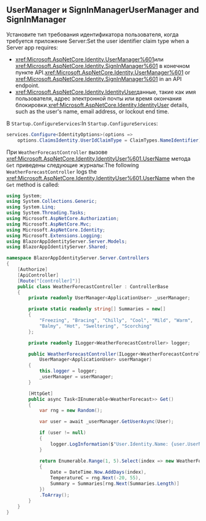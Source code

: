 ## <a name="usermanager-and-signinmanager"></a><span data-ttu-id="b9231-101">UserManager и SignInManager</span><span class="sxs-lookup"><span data-stu-id="b9231-101">UserManager and SignInManager</span></span>

<span data-ttu-id="b9231-102">Установите тип требования идентификатора пользователя, когда требуется приложение Server:</span><span class="sxs-lookup"><span data-stu-id="b9231-102">Set the user identifier claim type when a Server app requires:</span></span>

* <span data-ttu-id="b9231-103"><xref:Microsoft.AspNetCore.Identity.UserManager%601>или <xref:Microsoft.AspNetCore.Identity.SignInManager%601> в конечном пункте API.</span><span class="sxs-lookup"><span data-stu-id="b9231-103"><xref:Microsoft.AspNetCore.Identity.UserManager%601> or <xref:Microsoft.AspNetCore.Identity.SignInManager%601> in an API endpoint.</span></span>
* <span data-ttu-id="b9231-104"><xref:Microsoft.AspNetCore.Identity.IdentityUser>данные, такие как имя пользователя, адрес электронной почты или время окончания блокировки.</span><span class="sxs-lookup"><span data-stu-id="b9231-104"><xref:Microsoft.AspNetCore.Identity.IdentityUser> details, such as the user's name, email address, or lockout end time.</span></span>

<span data-ttu-id="b9231-105">В `Startup.ConfigureServices`:</span><span class="sxs-lookup"><span data-stu-id="b9231-105">In `Startup.ConfigureServices`:</span></span>

```csharp
services.Configure<IdentityOptions>(options => 
    options.ClaimsIdentity.UserIdClaimType = ClaimTypes.NameIdentifier);
```

<span data-ttu-id="b9231-106">При `WeatherForecastController` вызове <xref:Microsoft.AspNetCore.Identity.IdentityUser%601.UserName> метода `Get` приведены следующие журналы:</span><span class="sxs-lookup"><span data-stu-id="b9231-106">The following `WeatherForecastController` logs the <xref:Microsoft.AspNetCore.Identity.IdentityUser%601.UserName> when the `Get` method is called:</span></span>

```csharp
using System;
using System.Collections.Generic;
using System.Linq;
using System.Threading.Tasks;
using Microsoft.AspNetCore.Authorization;
using Microsoft.AspNetCore.Mvc;
using Microsoft.AspNetCore.Identity;
using Microsoft.Extensions.Logging;
using BlazorAppIdentityServer.Server.Models;
using BlazorAppIdentityServer.Shared;

namespace BlazorAppIdentityServer.Server.Controllers
{
    [Authorize]
    [ApiController]
    [Route("[controller]")]
    public class WeatherForecastController : ControllerBase
    {
        private readonly UserManager<ApplicationUser> _userManager;

        private static readonly string[] Summaries = new[]
        {
            "Freezing", "Bracing", "Chilly", "Cool", "Mild", "Warm", 
            "Balmy", "Hot", "Sweltering", "Scorching"
        };

        private readonly ILogger<WeatherForecastController> logger;

        public WeatherForecastController(ILogger<WeatherForecastController> logger, 
            UserManager<ApplicationUser> userManager)
        {
            this.logger = logger;
            _userManager = userManager;
        }

        [HttpGet]
        public async Task<IEnumerable<WeatherForecast>> Get()
        {
            var rng = new Random();

            var user = await _userManager.GetUserAsync(User);

            if (user != null)
            {
                logger.LogInformation($"User.Identity.Name: {user.UserName}");
            }

            return Enumerable.Range(1, 5).Select(index => new WeatherForecast
            {
                Date = DateTime.Now.AddDays(index),
                TemperatureC = rng.Next(-20, 55),
                Summary = Summaries[rng.Next(Summaries.Length)]
            })
            .ToArray();
        }
    }
}
```
